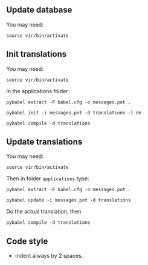 
## Update database

You may need:

    source vir/bin/activate

## Init translations

You may need:

    source vir/bin/activate

In the applications folder

    pybabel extract -F babel.cfg -o messages.pot .

    pybabel init -i messages.pot -d translations -l de

    pybabel compile -d translations

## Update translations

You may need:

    source vir/bin/activate

Then in folder `applications` type:

    pybabel extract -F babel.cfg -o messages.pot .

    pybabel update -i messages.pot -d translations

Do the actual translation, then

    pybabel compile -d translations

## Code style

  - indent always by 2 spaces.

